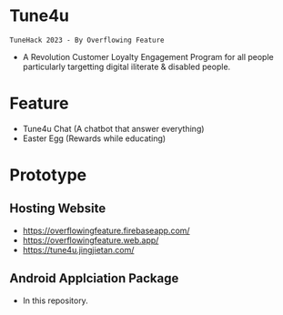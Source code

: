 # Tune4u
`TuneHack 2023 - By Overflowing Feature`
- A Revolution Customer Loyalty Engagement Program for all people particularly targetting digital iliterate & disabled people.

# Feature
- Tune4u Chat (A chatbot that answer everything)
- Easter Egg (Rewards while educating)

# Prototype
## Hosting Website
- https://overflowingfeature.firebaseapp.com/
- https://overflowingfeature.web.app/
- https://tune4u.jingjietan.com/

## Android Applciation Package
- In this repository.


